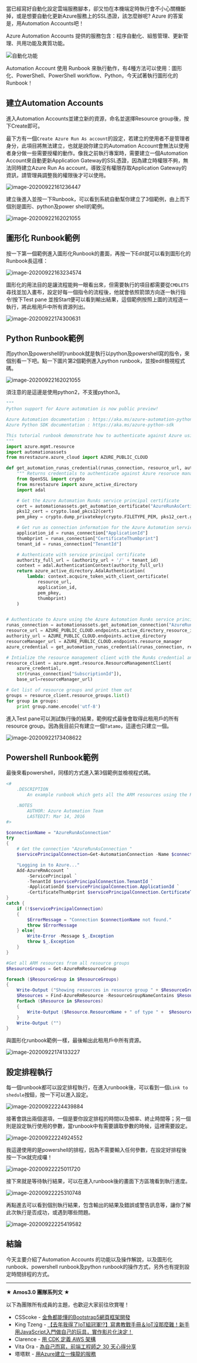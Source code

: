 當已經寫好自動化設定雲端服務腳本，卻又怕在本機端定時執行會不小心關機斷掉，或是想要自動化更新Azure服務上的SSL憑證，該怎麼辦呢? Azure 的答案是，用Automation Accounts吧！

Azure Automation Accounts 提供的服務包含：程序自動化、組態管理、更新管理、共用功能及異質功能。

![自動化功能](https://raw.githubusercontent.com/HanInfinity/MDnoteImg/master/typora_uploadautomation-overview.png)

Automation Account 使用 Runbook 來執行動作，有4種方法可以使用：圖形化、PowerShell、PowerShell workflow、Python，今天試著執行圖形化的Runbook！

## 建立Automation Accounts

進入Automation Accounts並建立新的資源，命名並選擇Resource group後，按下Create即可。

最下方有一個`Create Azure Run As account`的設定，若建立的使用者不是管理者身分，此項目將無法建立，也就是說你建立的Automation Account會無法以使用者身分做一些需要授權的動作。像我之前執行專案時，需要建立一個Automation Account來自動更新Application Gateway的SSL憑證，因為建立時權限不夠，無法同時建立Azure Run As account，導致沒有權限存取Application Gateway的資訊，請管理員調整我的權限後才可以使用。

![image-20200922161236447](https://raw.githubusercontent.com/HanInfinity/MDnoteImg/master/typora_uploadimage-20200922161236447.png)

建立後進入並按一下Runbook，可以看到系統自動幫你建立了3個範例，由上而下個別是圖形、python及power shell的範例。

![image-20200922162021055](C:\Users\10812302\AppData\Roaming\Typora\typora-user-images\image-20200922162021055.png)

## 圖形化 Runbook範例

按一下第一個範例進入圖形化Runbook的畫面，再按一下Edit就可以看到圖形化的Runbook長這樣：

![image-20200922163234574](https://raw.githubusercontent.com/HanInfinity/MDnoteImg/master/typora_uploadimage-20200922163234574.png)

圖形化的用法目的是讓流程能夠一眼看出來，但需要執行的項目都需要從`CMDLETS`尋找並加入畫布，設定好每一個指令的流程後，他就會依照箭頭方向逐一執行指令!按下Test pane 並按Start便可以看到輸出結果，這個範例按照上圖的流程逐一執行，將此租用戶中所有資源列出。

![image-20200922174300631](https://raw.githubusercontent.com/HanInfinity/MDnoteImg/master/typora_uploadimage-20200922174300631.png)

##  Python Runbook範例

而python及powershell的runbook就是執行以python及powershell寫的指令，來個別看一下吧。點一下圖片第2個範例進入python runbook，並按edit檢視程式碼。

![image-20200922162021055](C:\Users\10812302\AppData\Roaming\Typora\typora-user-images\image-20200922162021055.png)

須注意的是這邊是使用python2，不支援python3。

```python
"""
Python support for Azure automation is now public preview!

Azure Automation documentation : https://aka.ms/azure-automation-python-documentation
Azure Python SDK documentation : https://aka.ms/azure-python-sdk

This tutorial runbook demonstrate how to authenticate against Azure using the Azure automation service principal and then lists the resource groups present in the specified subscription.
"""
import azure.mgmt.resource
import automationassets
from msrestazure.azure_cloud import AZURE_PUBLIC_CLOUD

def get_automation_runas_credential(runas_connection, resource_url, authority_url ):
    """ Returns credentials to authenticate against Azure resoruce manager """
    from OpenSSL import crypto
    from msrestazure import azure_active_directory
    import adal

    # Get the Azure Automation RunAs service principal certificate
    cert = automationassets.get_automation_certificate("AzureRunAsCertificate")
    pks12_cert = crypto.load_pkcs12(cert)
    pem_pkey = crypto.dump_privatekey(crypto.FILETYPE_PEM, pks12_cert.get_privatekey())

    # Get run as connection information for the Azure Automation service principal
    application_id = runas_connection["ApplicationId"]
    thumbprint = runas_connection["CertificateThumbprint"]
    tenant_id = runas_connection["TenantId"]

    # Authenticate with service principal certificate
    authority_full_url = (authority_url + '/' + tenant_id)
    context = adal.AuthenticationContext(authority_full_url)
    return azure_active_directory.AdalAuthentication(
        lambda: context.acquire_token_with_client_certificate(
            resource_url,
            application_id,
            pem_pkey,
            thumbprint)
    )


# Authenticate to Azure using the Azure Automation RunAs service principal
runas_connection = automationassets.get_automation_connection("AzureRunAsConnection")
resource_url = AZURE_PUBLIC_CLOUD.endpoints.active_directory_resource_id
authority_url = AZURE_PUBLIC_CLOUD.endpoints.active_directory
resourceManager_url = AZURE_PUBLIC_CLOUD.endpoints.resource_manager
azure_credential = get_automation_runas_credential(runas_connection, resource_url, authority_url)

# Intialize the resource management client with the RunAs credential and subscription
resource_client = azure.mgmt.resource.ResourceManagementClient(
    azure_credential,
    str(runas_connection["SubscriptionId"]),
    base_url=resourceManager_url)

# Get list of resource groups and print them out
groups = resource_client.resource_groups.list()
for group in groups:
    print group.name.encode('utf-8')
```



進入Test pane可以測試執行後的結果，範例程式最後會取得此租用戶的所有resource group。因為我目前只有建立一個`Tatamo`，這邊也只建立一個。

![image-20200922173408622](https://raw.githubusercontent.com/HanInfinity/MDnoteImg/master/typora_uploadimage-20200922173408622.png)

## Powershell Runbook範例

最後來看powershell，同樣的方式進入第3個範例並檢視程式碼。

```powershell
<#
    .DESCRIPTION
        An example runbook which gets all the ARM resources using the Run As Account (Service Principal)

    .NOTES
        AUTHOR: Azure Automation Team
        LASTEDIT: Mar 14, 2016
#>

$connectionName = "AzureRunAsConnection"
try
{
    # Get the connection "AzureRunAsConnection "
    $servicePrincipalConnection=Get-AutomationConnection -Name $connectionName         

    "Logging in to Azure..."
    Add-AzureRmAccount `
        -ServicePrincipal `
        -TenantId $servicePrincipalConnection.TenantId `
        -ApplicationId $servicePrincipalConnection.ApplicationId `
        -CertificateThumbprint $servicePrincipalConnection.CertificateThumbprint 
}
catch {
    if (!$servicePrincipalConnection)
    {
        $ErrorMessage = "Connection $connectionName not found."
        throw $ErrorMessage
    } else{
        Write-Error -Message $_.Exception
        throw $_.Exception
    }
}

#Get all ARM resources from all resource groups
$ResourceGroups = Get-AzureRmResourceGroup 

foreach ($ResourceGroup in $ResourceGroups)
{    
    Write-Output ("Showing resources in resource group " + $ResourceGroup.ResourceGroupName)
    $Resources = Find-AzureRmResource -ResourceGroupNameContains $ResourceGroup.ResourceGroupName | Select ResourceName, ResourceType
    ForEach ($Resource in $Resources)
    {
        Write-Output ($Resource.ResourceName + " of type " +  $Resource.ResourceType)
    }
    Write-Output ("")
} 
```

與圖形化runbook範例一樣，最後輸出此租用戶中所有資源。

![image-20200922174133227](https://raw.githubusercontent.com/HanInfinity/MDnoteImg/master/typora_uploadimage-20200922174133227.png)

## 設定排程執行

每一個runbook都可以設定排程執行，在進入runbook後，可以看到一個`Link to shedule`按鈕，按一下可以進入設定。

![image-20200922224439884](https://raw.githubusercontent.com/HanInfinity/MDnoteImg/master/typora_uploadimage-20200922224439884.png)

接著會跳出兩個選項，一個是要你設定排程的時間以及頻率、終止時間等；另一個則是設定執行使用的參數，當runbook中有需要讀取參數的時候，這裡需要設定。

![image-20200922224924552](https://raw.githubusercontent.com/HanInfinity/MDnoteImg/master/typora_uploadimage-20200922224924552.png)

我這邊使用的是powershell的排程，因為不需要輸入任何參數，在設定好排程後按一下`OK`就完成囉！

![image-20200922225011720](https://raw.githubusercontent.com/HanInfinity/MDnoteImg/master/typora_uploadimage-20200922225011720.png)

接下來就是等待執行結果，可以在進入runbook後的畫面下方區塊看到執行進度。

![image-20200922225310748](https://raw.githubusercontent.com/HanInfinity/MDnoteImg/master/typora_uploadimage-20200922225310748.png)

再點進去可以看到個別執行結果，包含輸出的結果及錯誤或警告訊息等，讓你了解此次執行是否成功，或遇到哪些問題。

![image-20200922225419582](https://raw.githubusercontent.com/HanInfinity/MDnoteImg/master/typora_uploadimage-20200922225419582.png)



## 結論

今天主要介紹了Automation Accounts 的功能以及操作解說，以及圖形化runbook、powershell runbook及python runbook的操作方式，另外也有提到設定時間排程的方式。

---
★ **Amos3.0 團隊系列文** ★  

以下為團隊所有成員的主題，也歡迎大家前往欣賞喔！

- CSScoke - [金魚都能懂的Bootstrap5網頁框架開發](https://ithelp.ithome.com.tw/users/20112550/ironman/3796)  
- King Tzeng - [【去年我得了IoT組冠軍!?】寫書教戰手冊＆IoT沒那麼難！新手用JavaScript入門做自己的玩具，實作影片化決定！](https://ithelp.ithome.com.tw/users/20103130/ironman/3712)  
- Clarence - [用 CDK 定義 AWS 架構](https://ithelp.ithome.com.tw/users/20117701/ironman/3734)  
- Vita Ora - [為自己而寫，前端工程師之 30 天心得分享](https://ithelp.ithome.com.tw/users/20112656/ironman/3799)  
- 塔塔默 - [用Azure建立一條龍的服務](https://ithelp.ithome.com.tw/users/20112552/ironman/3823)